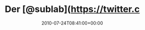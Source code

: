 ---
retweeted: false
source: <a href="http://termtter.org/" rel="nofollow">Termtter</a>
entities:
  hashtags: []
  symbols: []
  user_mentions:
  - name: sublab // Leipzig
    screen_name: sublab
    indices:
    - '4'
    - '11'
    id_str: '43881998'
    id: '43881998'
  urls: []
display_text_range:
- '0'
- '52'
favorite_count: '0'
id_str: '19407978084'
truncated: false
retweet_count: '0'
id: '19407978084'
created_at: Sat Jul 24 08:41:00 +0000 2010
favorited: false
full_text: Der [@sublab](https://twitter.com/sublab) Kalender macht mich noch wahnsinnig…
  ô.O
lang: de
tags:
- pesos:twitter
date: '2010-07-24T08:41:00+00:00'
src: https://twitter.com/bascht/status/19407978084
original_url: https://twitter.com/bascht/status/19407978084
type: twitter_tweet
text: Der [@sublab](https://twitter.com/sublab) Kalender macht mich noch wahnsinnig…
  ô.O
title: Der [@sublab](https://twitter.c

---